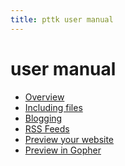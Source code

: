 ```yaml
---
title: pttk user manual
---
```


user manual
===========

- [Overview](pttk.1.html)
- [Including files](pttk-include.1.html)
- [Blogging](pttk-blogit.1.html)
- [RSS Feeds](pttk-rss.1.html)
- [Preview your website](pttk-ws.1.html)
- [Preview in Gopher](pttk-gs.1.html)

